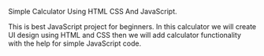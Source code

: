 Simple Calculator Using HTML CSS And JavaScript.

 This is best JavaScript project for beginners. In this calculator we will create UI design using HTML and CSS then we will add calculator functionality with the help for simple JavaScript code.
